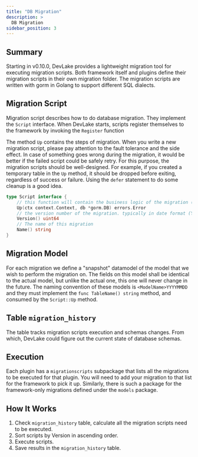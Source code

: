 ```yaml
---
title: "DB Migration"
description: >
  DB Migration
sidebar_position: 3
---
```


## Summary
Starting in v0.10.0, DevLake provides a lightweight migration tool for executing migration scripts.
Both framework itself and plugins define their migration scripts in their own migration folder.
The migration scripts are written with gorm in Golang to support different SQL dialects.


## Migration Script
Migration script describes how to do database migration.
They implement the `Script` interface.
When DevLake starts, scripts register themselves to the framework by invoking the `Register` function

The method `Up` contains the steps of migration. When you write a new migration script,
please pay attention to the fault tolerance and the side effect. In case of something goes wrong during the migration,
it would be better if the failed script could be safely retry. For this purpose, the migration scripts should be well-designed.
For example, if you created a temporary table in the `Up` method, it should be dropped before exiting, regardless of success or failure.
Using the `defer` statement to do some cleanup is a good idea.

```go
type Script interface {
    // this function will contain the business logic of the migration (e.g. DDL logic)
	Up(ctx context.Context, db *gorm.DB) errors.Error
    // the version number of the migration. typically in date format (YYYYMMDDHHMMSS), e.g. 20220728000001. Migrations are executed sequentially based on this number.
	Version() uint64
	// The name of this migration
	Name() string
}
```

## Migration Model

For each migration we define a "snapshot" datamodel of the model that we wish to perform the migration on.
The fields on this model shall be identical to the actual model, but unlike the actual one, this one will
never change in the future. The naming convention of these models is `<ModelName>YYYYMMDD` and they must implement
the `func TableName() string` method, and consumed by the `Script::Up` method.

## Table `migration_history`

The table tracks migration scripts execution and schemas changes.
From which, DevLake could figure out the current state of database schemas.

## Execution

Each plugin has a `migrationscripts` subpackage that lists all the migrations to be executed for that plugin. You
will need to add your migration to that list for the framework to pick it up. Similarly, there is such a package
for the framework-only migrations defined under the `models` package.


## How It Works
1. Check `migration_history` table, calculate all the migration scripts need to be executed.
2. Sort scripts by Version in ascending order.
3. Execute scripts.
4. Save results in the `migration_history` table.
